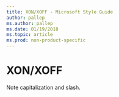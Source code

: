 ```yaml
---
title: XON/XOFF - Microsoft Style Guide
author: pallep
ms.author: pallep
ms.date: 01/19/2018
ms.topic: article
ms.prod: non-product-specific
---
```


# XON/XOFF

Note capitalization and slash. 
